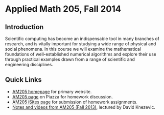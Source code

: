 # Applied Math 205, Fall 2014

## Introduction
Scientific computing has become an indispensable tool in many branches of research, and is vitally important for studying a wide range of physical and social phenomena. In this course we will examine the mathematical foundations of well-established numerical algorithms and explore their use through practical examples drawn from a range of scientific and engineering disciplines.

## Quick Links
* [AM205 homepage](http://iacs-courses.seas.harvard.edu/courses/am205) for primary website.
* [AM205 page](https://piazza.com/class/hzfoxt83ib83uf) on Piazza for homework discussion.
* [AM205 iSites page](http://isites.harvard.edu/icb/icb.do?keyword=k107197) for submission of homework assignments.
* [Notes and videos from AM205 (Fall 2013)](http://iacs-courses.seas.harvard.edu/courses/am205/schedule/am205_lec4.pdf), lectured by David Knezevic.

